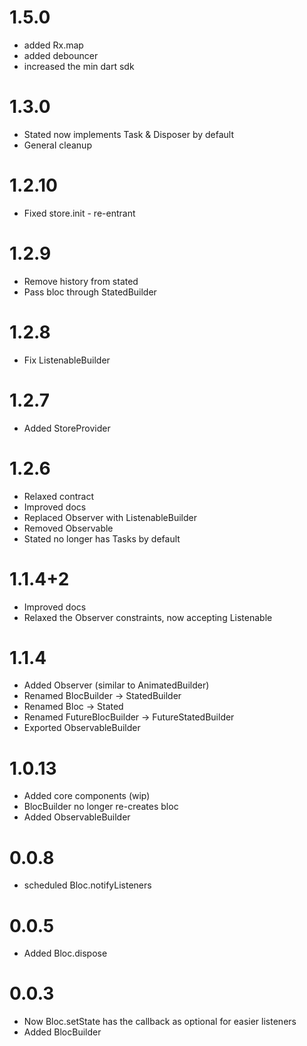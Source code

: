 # 1.5.0
* added Rx.map
* added debouncer
* increased the min dart sdk

# 1.3.0
* Stated now implements Task & Disposer by default
* General cleanup

# 1.2.10

* Fixed store.init - re-entrant

# 1.2.9

* Remove history from stated
* Pass bloc through StatedBuilder

# 1.2.8

* Fix ListenableBuilder

# 1.2.7

* Added StoreProvider

# 1.2.6

* Relaxed contract
* Improved docs
* Replaced Observer with ListenableBuilder
* Removed Observable
* Stated no longer has Tasks by default

# 1.1.4+2

* Improved docs
* Relaxed the Observer constraints, now accepting Listenable

# 1.1.4

* Added Observer (similar to AnimatedBuilder)
* Renamed BlocBuilder -> StatedBuilder
* Renamed Bloc -> Stated
* Renamed FutureBlocBuilder -> FutureStatedBuilder
* Exported ObservableBuilder

# 1.0.13

* Added core components (wip)
* BlocBuilder no longer re-creates bloc
* Added ObservableBuilder

# 0.0.8

* scheduled Bloc.notifyListeners

# 0.0.5

* Added Bloc.dispose

# 0.0.3

* Now Bloc.setState has the callback as optional for easier listeners
* Added BlocBuilder
